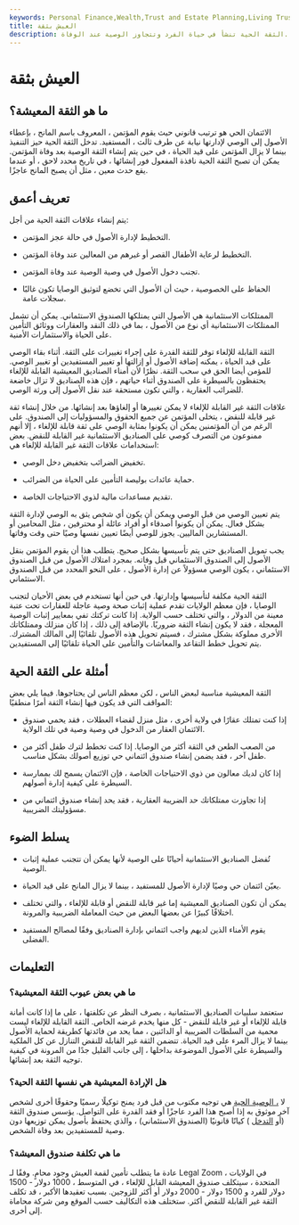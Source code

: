 ```yaml
---
keywords: Personal Finance,Wealth,Trust and Estate Planning,Living Trust
title: العيش بثقة
description: الثقة الحية تنشأ في حياة الفرد وتتجاوز الوصية عند الوفاة.
---
```


# العيش بثقة
## ما هو الثقة المعيشة؟

الائتمان الحي هو ترتيب قانوني حيث يقوم المؤتمن ، المعروف باسم المانح ، بإعطاء الأصول إلى الوصي لإدارتها نيابة عن طرف ثالث ، المستفيد. تدخل الثقة الحية حيز التنفيذ بينما لا يزال المؤتمن على قيد الحياة ، في حين يتم إنشاء الثقة الوصية بعد وفاة المؤتمن. يمكن أن تصبح الثقة الحية نافذة المفعول فور إنشائها ، في تاريخ محدد لاحق ، أو عندما يقع حدث معين ، مثل أن يصبح المانح عاجزًا.

## تعريف أعمق

يتم إنشاء علاقات الثقة الحية من أجل:

- التخطيط لإدارة الأصول في حالة عجز المؤتمن.

- التخطيط لرعاية الأطفال القصر أو غيرهم من المعالين عند وفاة المؤتمن.

- تجنب دخول الأصول في وصية الوصية عند وفاة المؤتمن.

- الحفاظ على الخصوصية ، حيث أن الأصول التي تخضع لتوثيق الوصايا تكون غالبًا سجلات عامة.

الممتلكات الاستئمانية هي الأصول التي يمتلكها الصندوق الاستئماني. يمكن أن تشمل الممتلكات الاستئمانية أي نوع من الأصول ، بما في ذلك النقد والعقارات ووثائق التأمين على الحياة والاستثمارات الأمنية.

الثقة القابلة للإلغاء توفر للثقة القدرة على إجراء تغييرات على الثقة. أثناء بقاء الوصي على قيد الحياة ، يمكنه إضافة الأصول أو إزالتها أو تغيير المستفيدين أو تغيير الوصي. للمؤمن أيضا الحق في سحب الثقة. نظرًا لأن أمناء الصناديق المعيشية القابلة للإلغاء يحتفظون بالسيطرة على الصندوق أثناء حياتهم ، فإن هذه الصناديق لا تزال خاضعة للضرائب العقارية ، والتي تكون مستحقة عند نقل الأصول إلى ورثة الوصي.

علاقات الثقة غير القابلة للإلغاء لا يمكن تغييرها أو إلغاؤها بعد إنشائها. من خلال إنشاء ثقة غير قابلة للنقض ، يتخلى المؤتمن عن جميع الحقوق والمسؤوليات إلى الصندوق. على الرغم من أن المؤتمنين يمكن أن يكونوا بمثابة الوصي على ثقة قابلة للإلغاء ، إلا أنهم ممنوعون من التصرف كوصي على الصناديق الاستئمانية غير القابلة للنقض. بعض استخدامات علاقات الثقة غير القابلة للإلغاء هي:

- تخفيض الضرائب بتخفيض دخل الوصي.

- حماية عائدات بوليصة التأمين على الحياة من الضرائب.

- تقديم مساعدات مالية لذوي الاحتياجات الخاصة.

يتم تعيين الوصي من قبل الوصي ويمكن أن يكون أي شخص يثق به الوصي لإدارة الثقة بشكل فعال. يمكن أن يكونوا أصدقاء أو أفراد عائلة أو محترفين ، مثل المحامين أو المستشارين الماليين. يجوز للوصي أيضًا تعيين نفسها وصيًا حتى وقت وفاتها.

يجب تمويل الصناديق حتى يتم تأسيسها بشكل صحيح. يتطلب هذا أن يقوم المؤتمن بنقل الأصول إلى الصندوق الاستئماني قبل وفاته. بمجرد امتلاك الأصول من قبل الصندوق الاستئماني ، يكون الوصي مسؤولاً عن إدارة الأصول ، على النحو المحدد من قبل الصندوق الاستئماني.

الثقة الحية مكلفة لتأسيسها وإدارتها. في حين أنها تستخدم في بعض الأحيان لتجنب الوصايا ، فإن معظم الولايات تقدم عملية إثبات صحة وصية عاجلة للعقارات تحت عتبة معينة من الدولار ، والتي تختلف حسب الولاية. إذا كانت تركتك تفي بمعايير إثبات الوصية المعجلة ، فقد لا يكون إنشاء الثقة ضروريًا. بالإضافة إلى ذلك ، إذا كان منزلك وممتلكاتك الأخرى مملوكة بشكل مشترك ، فسيتم تحويل هذه الأصول تلقائيًا إلى المالك المشترك. يتم تحويل خطط التقاعد والمعاشات والتأمين على الحياة تلقائيًا إلى المستفيدين.

## أمثلة على الثقة الحية

الثقة المعيشية مناسبة لبعض الناس ، لكن معظم الناس لن يحتاجوها. فيما يلي بعض المواقف التي قد يكون فيها إنشاء الثقة أمرًا منطقيًا:

- إذا كنت تمتلك عقارًا في ولاية أخرى ، مثل منزل لقضاء العطلات ، فقد يحمي صندوق الائتمان العقار من الدخول في وصية وصية في تلك الولاية.

- من الصعب الطعن في الثقة أكثر من الوصايا. إذا كنت تخطط لترك طفل أكثر من طفل آخر ، فقد يضمن إنشاء صندوق ائتماني حي توزيع أصولك بشكل مناسب.

- إذا كان لديك معالون من ذوي الاحتياجات الخاصة ، فإن الائتمان يسمح لك بممارسة السيطرة على كيفية إدارة أصولهم.

- إذا تجاوزت ممتلكاتك حد الضريبة العقارية ، فقد يحد إنشاء صندوق ائتماني من مسؤوليتك الضريبية.

## يسلط الضوء

- تُفضل الصناديق الاستئمانية أحيانًا على الوصية لأنها يمكن أن تتجنب عملية إثبات الوصية.

- يعيّن ائتمان حي وصيًا لإدارة الأصول للمستفيد ، بينما لا يزال المانح على قيد الحياة.

- يمكن أن تكون الصناديق المعيشية إما غير قابلة للنقض أو قابلة للإلغاء ، والتي تختلف اختلافًا كبيرًا عن بعضها البعض من حيث المعاملة الضريبية والمرونة.

- يقوم الأمناء الذين لديهم واجب ائتماني بإدارة الصناديق وفقًا لمصالح المستفيد الفضلى.

## التعليمات

### ما هي بعض عيوب الثقة المعيشية؟

ستعتمد سلبيات الصناديق الاستئمانية ، بصرف النظر عن تكلفتها ، على ما إذا كانت أمانة قابلة للإلغاء أو غير قابلة للنقض - كل منها يخدم غرضه الخاص. الثقة القابلة للإلغاء ليست محمية من السلطات الضريبية أو الدائنين ، مما يحد من فائدتها كطريقة لحماية الأصول بينما لا يزال المرء على قيد الحياة. تتضمن الثقة غير القابلة للنقض التنازل عن كل الملكية والسيطرة على الأصول الموضوعة بداخلها ، إلى جانب القليل جدًا من المرونة في كيفية توجيه الثقة بعد إنشائها.

### هل الإرادة المعيشية هي نفسها الثقة الحية؟

لا [، الوصية الحية](/livingwill) هي توجيه مكتوب من قبل فرد يمنح توكيلًا رسميًا وحقوقًا أخرى لشخص آخر موثوق به إذا أصبح هذا الفرد عاجزًا أو فقد القدرة على التواصل. يؤسس صندوق الثقة (أو [التدخل](/intervivostrust) ) كيانًا قانونيًا (الصندوق الاستئماني) ، والذي يحتفظ بأصول يمكن توزيعها دون وصية للمستفيدين بعد وفاة الشخص.

### ما هي تكلفة صندوق المعيشة؟

عادة ما يتطلب تأمين لقمة العيش وجود محامٍ. وفقًا لـ Legal Zoom ، في الولايات المتحدة ، سيتكلف صندوق المعيشة القابل للإلغاء ، في المتوسط ، 1000 دولار - 1500 دولار للفرد و 1500 دولار - 2000 دولار أو أكثر للزوجين. بسبب تعقيدها الأكبر ، قد تكلف الثقة غير القابلة للنقض أكثر. ستختلف هذه التكاليف حسب الموقع ومن شركة محاماة إلى أخرى.

